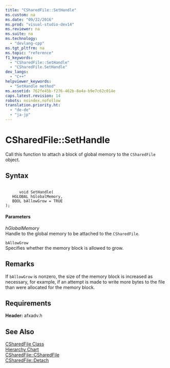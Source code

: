 ```yaml
---
title: "CSharedFile::SetHandle"
ms.custom: na
ms.date: "09/22/2016"
ms.prod: "visual-studio-dev14"
ms.reviewer: na
ms.suite: na
ms.technology: 
  - "devlang-cpp"
ms.tgt_pltfrm: na
ms.topic: "reference"
f1_keywords: 
  - "CSharedFile::SetHandle"
  - "CSharedFile.SetHandle"
dev_langs: 
  - "C++"
helpviewer_keywords: 
  - "SetHandle method"
ms.assetid: 762fe45b-f276-462b-8a4a-b9e7c62c014e
caps.latest.revision: 14
robots: noindex,nofollow
translation.priority.ht: 
  - "de-de"
  - "ja-jp"
---
```

# CSharedFile::SetHandle
Call this function to attach a block of global memory to the `CSharedFile` object.  
  
## Syntax  
  
```  
  
      void SetHandle(  
   HGLOBAL hGlobalMemory,  
   BOOL bAllowGrow = TRUE   
);  
```  
  
#### Parameters  
 *hGlobalMemory*  
 Handle to the global memory to be attached to the `CSharedFile`.  
  
 `bAllowGrow`  
 Specifies whether the memory block is allowed to grow.  
  
## Remarks  
 If `bAllowGrow` is nonzero, the size of the memory block is increased as necessary, for example, if an attempt is made to write more bytes to the file than were allocated for the memory block.  
  
## Requirements  
 **Header:** afxadv.h  
  
## See Also  
 [CSharedFile Class](../vs140/csharedfile-class.md)   
 [Hierarchy Chart](../vs140/hierarchy-chart.md)   
 [CSharedFile::CSharedFile](../vs140/csharedfile--csharedfile.md)   
 [CSharedFile::Detach](../vs140/csharedfile--detach.md)